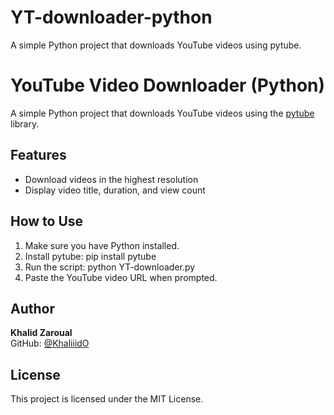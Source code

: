 # YT-downloader-python
A simple Python project that downloads YouTube videos using pytube.
# YouTube Video Downloader (Python)

A simple Python project that downloads YouTube videos using the [pytube](https://pytube.io/) library.

## Features
- Download videos in the highest resolution
- Display video title, duration, and view count

## How to Use
1. Make sure you have Python installed.
2. Install pytube:
pip install pytube
3. Run the script:
python YT-downloader.py
4. Paste the YouTube video URL when prompted.

## Author
**Khalid Zaroual**  
GitHub: [@KhaliiidO](https://github.com/KhaliiidO)

## License
This project is licensed under the MIT License.
